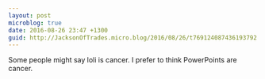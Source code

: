 ```yaml
---
layout: post
microblog: true
date: 2016-08-26 23:47 +1300
guid: http://JacksonOfTrades.micro.blog/2016/08/26/t769124087436193792.html
---
```

Some people might say loli is cancer. I prefer to think PowerPoints are cancer.
